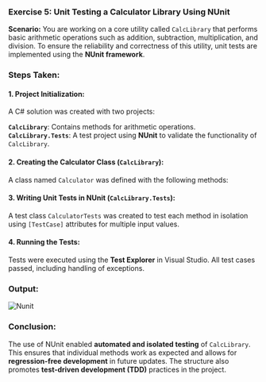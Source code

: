 ### **Exercise 5: Unit Testing a Calculator Library Using NUnit**

**Scenario:**
You are working on a core utility called `CalcLibrary` that performs basic arithmetic operations such as addition, subtraction, multiplication, and division. To ensure the reliability and correctness of this utility, unit tests are implemented using the **NUnit framework**.

### **Steps Taken:**

#### **1. Project Initialization:**

A C# solution was created with two projects:

**`CalcLibrary`**: Contains methods for arithmetic operations.
**`CalcLibrary.Tests`**: A test project using **NUnit** to validate the functionality of `CalcLibrary`.

#### **2. Creating the Calculator Class (`CalcLibrary`):**

A class named `Calculator` was defined with the following methods:

#### **3. Writing Unit Tests in NUnit (`CalcLibrary.Tests`):**

A test class `CalculatorTests` was created to test each method in isolation using `[TestCase]` attributes for multiple input values.

#### **4. Running the Tests:**

Tests were executed using the **Test Explorer** in Visual Studio. All test cases passed, including handling of exceptions.

### **Output:**
![Nunit](https://github.com/user-attachments/assets/9e1c197d-5709-4677-9d9b-582c0a5b6a3f)

### **Conclusion:**

The use of NUnit enabled **automated and isolated testing** of `CalcLibrary`. This ensures that individual methods work as expected and allows for **regression-free development** in future updates. The structure also promotes **test-driven development (TDD)** practices in the project.

